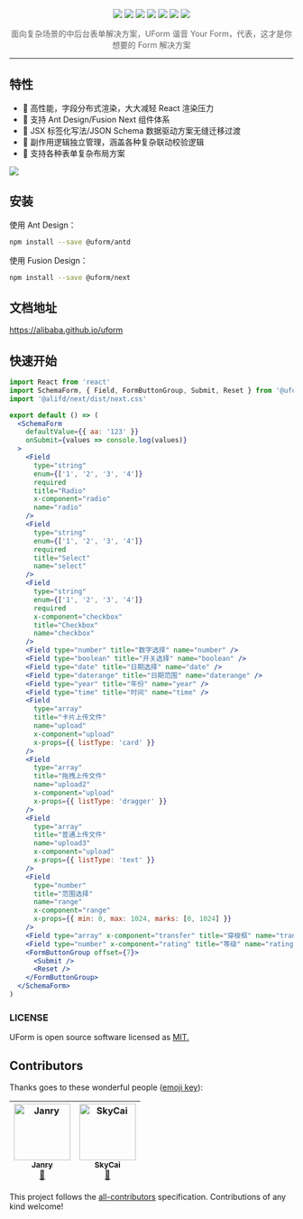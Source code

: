 <p align="center">
<img src="https://img.alicdn.com/tfs/TB1VsOcRbrpK1RjSZTEXXcWAVXa-1400-689.png">
<a href="https://www.npmjs.com/package/@uform/core"><img src="https://img.shields.io/npm/v/@uform/core.svg"></a>
<a href="https://www.npmjs.com/package/@uform/react"><img src="https://img.shields.io/npm/v/@uform/react.svg"></a>
<a href="https://www.npmjs.com/package/@uform/next"><img src="https://img.shields.io/npm/v/@uform/next.svg"></a>
<a href="https://www.npmjs.com/package/@uform/antd"><img src="https://img.shields.io/npm/v/@uform/antd.svg"></a>
<a href="https://travis-ci.com/alibaba/uform"><img src="https://travis-ci.com/alibaba/uform.svg?branch=master"></a>
<a href="https://standardjs.com"><img src="https://img.shields.io/badge/code_style-standard-brightgreen.svg"></a>
</p>

<p align="center" style="color:#666;margin-top:10px;">面向复杂场景的中后台表单解决方案，UForm 谐音 Your Form，代表，这才是你想要的 Form 解决方案</p>

---

## 特性

- 🚀 高性能，字段分布式渲染，大大减轻 React 渲染压力
- 🧩 支持 Ant Design/Fusion Next 组件体系
- 🎨 JSX 标签化写法/JSON Schema 数据驱动方案无缝迁移过渡
- 🏅 副作用逻辑独立管理，涵盖各种复杂联动校验逻辑
- 🌯 支持各种表单复杂布局方案

![](https://img.alicdn.com/tfs/TB1qL9dRXzqK1RjSZFvXXcB7VXa-2430-552.gif)

## 安装

使用 Ant Design：

```bash
npm install --save @uform/antd
```

使用 Fusion Design：

```bash
npm install --save @uform/next
```

## 文档地址

https://alibaba.github.io/uform

## 快速开始

```jsx
import React from 'react'
import SchemaForm, { Field, FormButtonGroup, Submit, Reset } from '@uform/next'
import '@alifd/next/dist/next.css'

export default () => (
  <SchemaForm
    defaultValue={{ aa: '123' }}
    onSubmit={values => console.log(values)}
  >
    <Field
      type="string"
      enum={['1', '2', '3', '4']}
      required
      title="Radio"
      x-component="radio"
      name="radio"
    />
    <Field
      type="string"
      enum={['1', '2', '3', '4']}
      required
      title="Select"
      name="select"
    />
    <Field
      type="string"
      enum={['1', '2', '3', '4']}
      required
      x-component="checkbox"
      title="Checkbox"
      name="checkbox"
    />
    <Field type="number" title="数字选择" name="number" />
    <Field type="boolean" title="开关选择" name="boolean" />
    <Field type="date" title="日期选择" name="date" />
    <Field type="daterange" title="日期范围" name="daterange" />
    <Field type="year" title="年份" name="year" />
    <Field type="time" title="时间" name="time" />
    <Field
      type="array"
      title="卡片上传文件"
      name="upload"
      x-component="upload"
      x-props={{ listType: 'card' }}
    />
    <Field
      type="array"
      title="拖拽上传文件"
      name="upload2"
      x-component="upload"
      x-props={{ listType: 'dragger' }}
    />
    <Field
      type="array"
      title="普通上传文件"
      name="upload3"
      x-component="upload"
      x-props={{ listType: 'text' }}
    />
    <Field
      type="number"
      title="范围选择"
      name="range"
      x-component="range"
      x-props={{ min: 0, max: 1024, marks: [0, 1024] }}
    />
    <Field type="array" x-component="transfer" title="穿梭框" name="transfer" />
    <Field type="number" x-component="rating" title="等级" name="rating" />
    <FormButtonGroup offset={7}>
      <Submit />
      <Reset />
    </FormButtonGroup>
  </SchemaForm>
)
```

### LICENSE

UForm is open source software licensed as
[MIT.](https://github.com/alibaba/uform/blob/master/LICENSE.md)

## Contributors

Thanks goes to these wonderful people
([emoji key](https://allcontributors.org/docs/en/emoji-key)):

<!-- ALL-CONTRIBUTORS-LIST:START - Do not remove or modify this section -->
<!-- prettier-ignore -->
| [<img src="https://avatars0.githubusercontent.com/u/4060976?v=4" width="100px;" alt="Janry"/><br /><sub><b>Janry</b></sub>](https://github.com/janryWang)<br />[🎨](#design-janryWang "Design") | [<img src="https://avatars1.githubusercontent.com/u/3118988?v=4" width="100px;" alt="SkyCai"/><br /><sub><b>SkyCai</b></sub>](http://cnt1992.github.io)<br />[🎨](#design-cnt1992 "Design") |
| :---: | :---: |

<!-- ALL-CONTRIBUTORS-LIST:END -->

This project follows the
[all-contributors](https://github.com/all-contributors/all-contributors)
specification. Contributions of any kind welcome!
